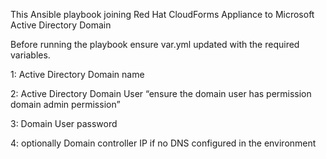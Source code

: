 This Ansible playbook joining Red Hat CloudForms Appliance to Microsoft Active Directory Domain

Before running the playbook ensure var.yml updated with the required variables.

 1: Active Directory Domain name

 2: Active Directory Domain User “ensure the domain user has permission domain admin permission”

 3: Domain User password

 4: optionally Domain controller IP if no DNS configured in the environment 
